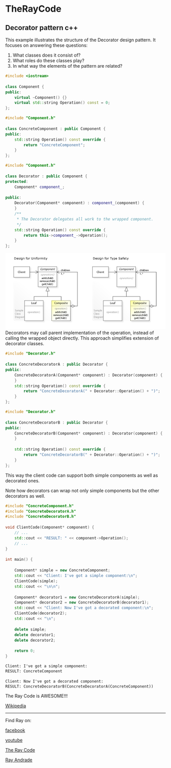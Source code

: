 # TheRayCode
## Decorator pattern c++

This example illustrates the structure of the Decorator design pattern. It focuses on answering these questions:
<ol>
<li>What classes does it consist of?</li>
<li>What roles do these classes play?</li>
<li>In what way the elements of the pattern are related?</li>
</ol>

```cpp
#include <iostream>

class Component {
public:
    virtual ~Component() {}
    virtual std::string Operation() const = 0;
};
```
```cpp
#include "Component.h"

class ConcreteComponent : public Component {
public:
    std::string Operation() const override {
        return "ConcreteComponent";
    }
};
```
```cpp
#include "Component.h"

class Decorator : public Component {
protected:
    Component* component_;

public:
    Decorator(Component* component) : component_(component) {
    }
    /**
     * The Decorator delegates all work to the wrapped component.
     */
    std::string Operation() const override {
        return this->component_->Operation();
    }
};
```
![Composite](/UMLs/images/Composite/Composite.jpg)
Decorators may call parent implementation of the operation, instead of calling the wrapped object directly. 
This approach simplifies extension of decorator classes.
```cpp
#include "Decorator.h"

class ConcreteDecoratorA : public Decorator {
public:
    ConcreteDecoratorA(Component* component) : Decorator(component) {
    }
    std::string Operation() const override {
        return "ConcreteDecoratorA(" + Decorator::Operation() + ")";
    }
};
```
```cpp
#include "Decorator.h"

class ConcreteDecoratorB : public Decorator {
public:
    ConcreteDecoratorB(Component* component) : Decorator(component) {
    }

    std::string Operation() const override {
        return "ConcreteDecoratorB(" + Decorator::Operation() + ")";
    }
};
```
This way the client code can support both simple components as well as decorated ones.

Note how decorators can wrap not only simple components but the other decorators as well.
```cpp
#include "ConcreteComponent.h"
#include "ConcreteDecoratorA.h"
#include "ConcreteDecoratorB.h"

void ClientCode(Component* component) {
    // ...
    std::cout << "RESULT: " << component->Operation();
    // ...
}

int main() {

    Component* simple = new ConcreteComponent;
    std::cout << "Client: I've got a simple component:\n";
    ClientCode(simple);
    std::cout << "\n\n";
    
    Component* decorator1 = new ConcreteDecoratorA(simple);
    Component* decorator2 = new ConcreteDecoratorB(decorator1);
    std::cout << "Client: Now I've got a decorated component:\n";
    ClientCode(decorator2);
    std::cout << "\n";

    delete simple;
    delete decorator1;
    delete decorator2;

    return 0;
}
```

```run
Client: I've got a simple component:
RESULT: ConcreteComponent

Client: Now I've got a decorated component:
RESULT: ConcreteDecoratorB(ConcreteDecoratorA(ConcreteComponent))
```

The Ray Code is AWESOME!!!

[Wikipedia](https://en.wikipedia.org/wiki/Decorator_pattern)

----------------------------------------------------------------------------------------------------

Find Ray on:

[facebook](https://www.facebook.com/TheRayCode/)

[youtube](https://www.youtube.com/user/AndradeRay/)

[The Ray Code](https://www.RayAndrade.com)

[Ray Andrade](https://www.RayAndrade.org)
